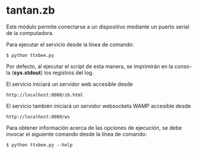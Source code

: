 tantan.zb
=========

Éste módulo permite conectarse a un dispositivo mediante un puerto serial de
la computadora.

Para ejecutar el servicio desde la línea de comando:

    $ python ttxbee.py

Por defecto, al ejecutar el script de esta manera, se imprimirán en la conso-
la (**sys.stdout**) los registros del log.

El servicio iniciará un servidor web accesible desde

    http://localhost:8080/zb.html

El servicio también iniciará un servidor websockets WAMP accesible desde

    http://localhost:8080/ws

Para obtener información acerca de las opciones de ejecución, se debe invocar
el siguiente comando desde la línea de comando:

    $ python ttxbee.py --help

